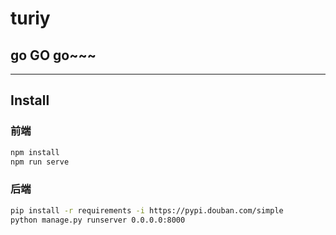 # turiy

## go GO go~~~

--------------------
## Install
### 前端
```bash
npm install
npm run serve
```

### 后端
```bash
pip install -r requirements -i https://pypi.douban.com/simple
python manage.py runserver 0.0.0.0:8000
```
